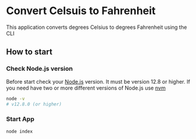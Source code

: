 # Convert Celsuis to Fahrenheit

This application converts degrees Celsius to degrees Fahrenheit using the CLI

## How to start

### Check Node.js version

Before start check your [Node.js](https://nodejs.org/en/) version. It must be version 12.8 or higher.
If you need have two or more different versions of Node.js use [nvm](https://github.com/nvm-sh/nvm)

```bash
node -v
# v12.8.0 (or higher)
```

### Start App

```bash
node index
```